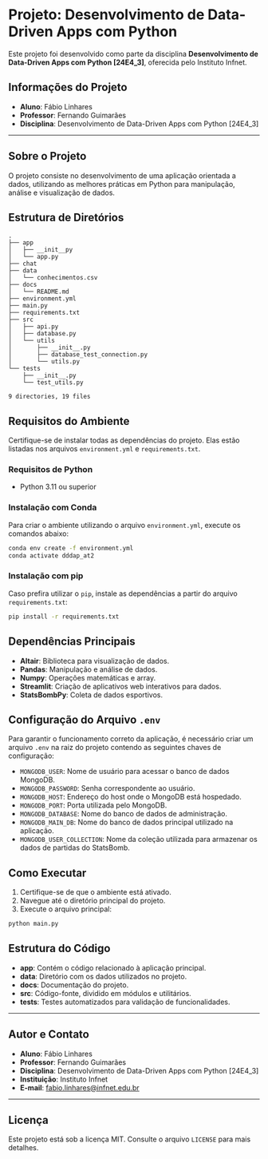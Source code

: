 # Projeto: Desenvolvimento de Data-Driven Apps com Python

Este projeto foi desenvolvido como parte da disciplina **Desenvolvimento de Data-Driven Apps com Python [24E4_3]**, oferecida pelo Instituto Infnet.

## Informações do Projeto

- **Aluno**: Fábio Linhares
- **Professor**: Fernando Guimarães
- **Disciplina**: Desenvolvimento de Data-Driven Apps com Python [24E4_3]

---

## Sobre o Projeto

O projeto consiste no desenvolvimento de uma aplicação orientada a dados, utilizando as melhores práticas em Python para manipulação, análise e visualização de dados.

## Estrutura de Diretórios

```plaintext
.
├── app
│   ├── __init__py
│   └── app.py
├── chat
├── data
│   └── conhecimentos.csv
├── docs
│   └── README.md
├── environment.yml
├── main.py
├── requirements.txt
├── src
│   ├── api.py
│   ├── database.py
│   └── utils
│       ├── __init__.py
│       ├── database_test_connection.py
│       └── utils.py
└── tests
    ├── __init__.py
    └── test_utils.py

9 directories, 19 files
```

## Requisitos do Ambiente

Certifique-se de instalar todas as dependências do projeto. Elas estão listadas nos arquivos `environment.yml` e `requirements.txt`.

### Requisitos de Python
- Python 3.11 ou superior

### Instalação com Conda
Para criar o ambiente utilizando o arquivo `environment.yml`, execute os comandos abaixo:

```bash
conda env create -f environment.yml
conda activate dddap_at2
```

### Instalação com pip
Caso prefira utilizar o `pip`, instale as dependências a partir do arquivo `requirements.txt`:

```bash
pip install -r requirements.txt
```

## Dependências Principais

- **Altair**: Biblioteca para visualização de dados.
- **Pandas**: Manipulação e análise de dados.
- **Numpy**: Operações matemáticas e array.
- **Streamlit**: Criação de aplicativos web interativos para dados.
- **StatsBombPy**: Coleta de dados esportivos.

## Configuração do Arquivo `.env`

Para garantir o funcionamento correto da aplicação, é necessário criar um arquivo `.env` na raiz do projeto contendo as seguintes chaves de configuração:

- `MONGODB_USER`: Nome de usuário para acessar o banco de dados MongoDB.
- `MONGODB_PASSWORD`: Senha correspondente ao usuário.
- `MONGODB_HOST`: Endereço do host onde o MongoDB está hospedado.
- `MONGODB_PORT`: Porta utilizada pelo MongoDB.
- `MONGODB_DATABASE`: Nome do banco de dados de administração.
- `MONGODB_MAIN_DB`: Nome do banco de dados principal utilizado na aplicação.
- `MONGODB_USER_COLLECTION`: Nome da coleção utilizada para armazenar os dados de partidas do StatsBomb.

## Como Executar

1. Certifique-se de que o ambiente está ativado.
2. Navegue até o diretório principal do projeto.
3. Execute o arquivo principal:

```bash
python main.py
```

## Estrutura do Código

- **app**: Contém o código relacionado à aplicação principal.
- **data**: Diretório com os dados utilizados no projeto.
- **docs**: Documentação do projeto.
- **src**: Código-fonte, dividido em módulos e utilitários.
- **tests**: Testes automatizados para validação de funcionalidades.

---

## Autor e Contato

- **Aluno**: Fábio Linhares
- **Professor**: Fernando Guimarães
- **Disciplina**: Desenvolvimento de Data-Driven Apps com Python [24E4_3]
- **Instituição**: Instituto Infnet
- **E-mail**: fabio.linhares@infnet.edu.br

---

## Licença
Este projeto está sob a licença MIT. Consulte o arquivo `LICENSE` para mais detalhes.



